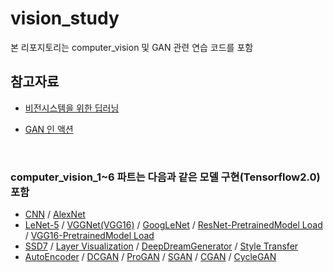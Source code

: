 # vision_study

본 리포지토리는 computer_vision 및 GAN 관련 연습 코드를 포함


## 참고자료
- [비전시스템을 위한 딥러닝](https://www.hanbit.co.kr/store/books/look.php?p_code=B6566099029)
  
- [GAN 인 액션](https://www.hanbit.co.kr/store/books/look.php?p_code=B3137824436)

<br/>

### computer_vision_1~6 파트는 다음과 같은 모델 구현(Tensorflow2.0) 포함
- [CNN](/computer_vision_1.ipynb) / [AlexNet](/computer_vision_1.ipynb)
- [LeNet-5](/computer_vision_2.ipynb) / [VGGNet(VGG16)](/computer_vision_2.ipynb) / [GoogLeNet](/computer_vision_2.ipynb) / [ResNet-PretrainedModel Load](/computer_vision_2.ipynb) / [VGG16-PretrainedModel Load](/computer_vision_3.ipynb)
- [SSD7](/computer_vision_4.ipynb) / [Layer Visualization](/computer_vision_6.ipynb) / [DeepDreamGenerator](/computer_vision_6.ipynb) / [Style Transfer](/computer_vision_6.ipynb)
- [AutoEncoder](/GAN_study_1.ipynb) / [DCGAN](/GAN_study_1.ipynb) / [ProGAN](/GAN_study_3.ipynb) / [SGAN](GAN_study_4.ipynb) / [CGAN](/computer_vision_5.ipynb) / [CycleGAN](/computer_vision_6.ipynb)
